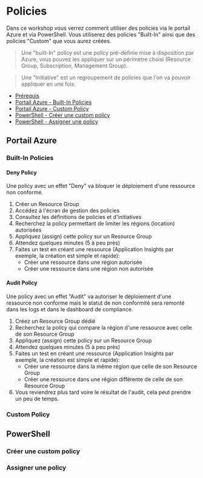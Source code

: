 # Policies

Dans ce workshop vous verrez comment utiliser des policies via le portail Azure et via PowerShell. Vous utiliserez des policies "Built-In" ainsi que des policies "Custom" que vous aurez créées.

> Une "built-In" policy est une policy pré-définie mise à disposition par Azure, vous pouvez les appliquer sur un périmètre choisi (Resource Group, Subscription, Management Group).

> Une "Initiative" est un regroupement de policies que l'on va pouvoir appliquer en une fois.

- [Prérequis](#prérequis)
- [Portail Azure - Built-In Policies](#built-in-policies)
- [Portail Azure - Custom Policy](#custom-policy)
- [PowerShell - Créer une custom policy](#créer-une-custom-policy)
- [PowerShell - Assigner une policy](#assigner-une-policy)


## Portail Azure

### Built-In Policies

#### Deny Policy
Une policy avec un effet "Deny" va bloquer le déploiement d'une ressource non conforme.

1. Créer un Resource Group
2. Accédez à l'écran de gestion des policies
3. Consultez les définitions de policies et d'initiatives
4. Recherchez la policy permettant de limiter les régions (location) autorisées
5. Appliquez (assign) cette policy sur un Resource Group
6. Attendez quelques minutes (5 à peu près)
7. Faites un test en créant une ressource (Application Insights par exemple, la création est simple et rapide):
    - Créer une ressource dans une région autorisée
    - Créer une ressource dans une région non autorisée


#### Audit Policy
Une policy avec un effet "Audit" va autoriser le déploiement d'une ressource non conforme mais le statut de non conformité sera remonté dans les logs et dans le dashboard de compliance.

1. Créez un Resource Group dédié
2. Recherchez la policy qui compare la région d'une ressource avec celle de son Resource Group
3. Appliquez (assign) cette policy sur un Resource Group
5. Attendez quelques minutes (5 à peu près)
6. Faites un test en créant une ressource (Application Insights par exemple, la création est simple et rapide):
    - Créer une ressource dans la même région que celle de son Resource Group
    - Créer une ressource dans une région différente de celle de son Resource Group
7. Vous reviendrez plus tard voire le résultat de l'audit, cela peut prendre un peu de temps.

### Custom Policy

## PowerShell

### Créer une custom policy

### Assigner une policy